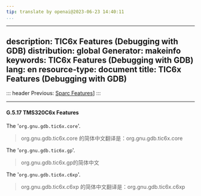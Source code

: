 ```yaml
---
tip: translate by openai@2023-06-23 14:40:11
...
```

---
description: TIC6x Features (Debugging with GDB)
distribution: global
Generator: makeinfo
keywords: TIC6x Features (Debugging with GDB)
lang: en
resource-type: document
title: TIC6x Features (Debugging with GDB)
---
::: header
Previous: [Sparc Features](Sparc-Features.html#Sparc-Features)]
:::

---

#### G.5.17 TMS320C6x Features


The '`org.gnu.gdb.tic6x.core`'.

> org.gnu.gdb.tic6x.core 的简体中文翻译是：org.gnu.gdb.tic6x.core


The '`org.gnu.gdb.tic6x.gp`'.

> org.gnu.gdb.tic6x.gp的简体中文


The '`org.gnu.gdb.tic6x.c6xp`'.

> org.gnu.gdb.tic6x.c6xp 的简体中文翻译是：org.gnu.gdb.tic6x.c6xp
